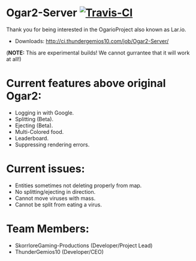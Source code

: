 # Ogar2-Server [![Travis-CI](https://travis-ci.org/OgarioProject/Ogar2-Server.svg)](https://travis-ci.org/OgarioProject/Ogar2-Server)

Thank you for being interested in the OgarioProject also known as Lar.io.

* Downloads: http://ci.thundergemios10.com/job/Ogar2-Server/

(**NOTE:** This are experimental builds! We cannot gurrantee that it will work at all!)

# Current features above original Ogar2:
* Logging in with Google.
* Splitting (Beta).
* Ejecting (Beta).
* Multi-Colored food.
* Leaderboard.
* Suppressing rendering errors.

# Current issues:
* Entities sometimes not deleting properly from map.
* No splitting/ejecting in direction.
* Cannot move viruses with mass.
* Cannot be split from eating a virus.

# Team Members:
* SkorrloreGaming-Productions (Developer/Project Lead)
* ThunderGemios10 (Developer/CEO)
